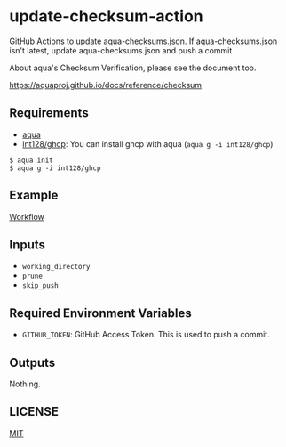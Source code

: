# update-checksum-action

GitHub Actions to update aqua-checksums.json. If aqua-checksums.json isn't latest, update aqua-checksums.json and push a commit

About aqua's Checksum Verification, please see the document too.

https://aquaproj.github.io/docs/reference/checksum

## Requirements

- [aqua](https://aquaproj.github.io/)
- [int128/ghcp](https://github.com/int128/ghcp): You can install ghcp with aqua (`aqua g -i int128/ghcp`)

```console
$ aqua init
$ aqua g -i int128/ghcp
```

## Example

[Workflow](https://github.com/aquaproj/example-update-checksum/blob/main/.github/workflows/test.yaml)

## Inputs

- `working_directory`
- `prune`
- `skip_push`

## Required Environment Variables

- `GITHUB_TOKEN`: GitHub Access Token. This is used to push a commit.

## Outputs

Nothing.

## LICENSE

[MIT](LICENSE)
